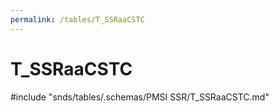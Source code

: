 ```yaml
---
permalink: /tables/T_SSRaaCSTC
---
```

# T\_SSRaaCSTC
<!-- SPDX-License-Identifier: MPL-2.0 -->

<!-- ATTENTION : Ne pas supprimer ou modifier la ligne ci-dessous -->
#include "snds/tables/.schemas/PMSI SSR/T_SSRaaCSTC.md"
<!-- ATTENTION : Ne pas supprimer ou modifier la ligne ci-dessus -->
